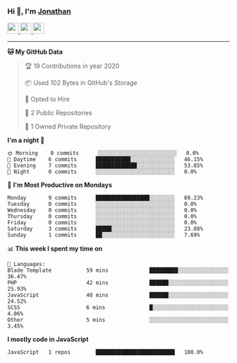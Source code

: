### Hi 👋, I'm [Jonathan](https://jonathan-d.ch) 


<p>
  <a href="https://www.twitter.com/redkill2108">
    <img src="https://img.shields.io/badge/twitter-%231DA1F2.svg?&style=for-the-badge&logo=twitter&logoColor=white" height=25>
  </a>
  <a href="https://www.linkedin.com/in/jdebetaz">
    <img src="https://img.shields.io/badge/linkedin-%230077B5.svg?&style=for-the-badge&logo=linkedin&logoColor=white" height=25>
  </a>
  <a href="https://www.instagram.com/jdebetaz/">
    <img src="https://img.shields.io/badge/instagram-%23E4405F.svg?&style=for-the-badge&logo=instagram&logoColor=white" height=25>
  </a>
</p>

-------

<!--START_SECTION:waka-->
**🐱 My GitHub Data** 

> 🏆 19 Contributions in year 2020
 > 
> 📦 Used 102 Bytes in GitHub's Storage 
 > 
> 💼 Opted to Hire
 > 
> 📜 2 Public Repositories 
 > 
> 🔑 1 Owned Private Repository 
 > 
**I'm a night 🦉** 

```text
🌞 Morning    0 commits      ░░░░░░░░░░░░░░░░░░░░░░░░░   0.0% 
🌆 Daytime    6 commits      ███████████░░░░░░░░░░░░░░   46.15% 
🌃 Evening    7 commits      █████████████░░░░░░░░░░░░   53.85% 
🌙 Night      0 commits      ░░░░░░░░░░░░░░░░░░░░░░░░░   0.0%

```
📅 **I'm Most Productive on Mondays** 

```text
Monday       9 commits      █████████████████░░░░░░░░   69.23% 
Tuesday      0 commits      ░░░░░░░░░░░░░░░░░░░░░░░░░   0.0% 
Wednesday    0 commits      ░░░░░░░░░░░░░░░░░░░░░░░░░   0.0% 
Thursday     0 commits      ░░░░░░░░░░░░░░░░░░░░░░░░░   0.0% 
Friday       0 commits      ░░░░░░░░░░░░░░░░░░░░░░░░░   0.0% 
Saturday     3 commits      █████░░░░░░░░░░░░░░░░░░░░   23.08% 
Sunday       1 commits      ██░░░░░░░░░░░░░░░░░░░░░░░   7.69%

```


📊 **This week I spent my time on** 

```text
💬 Languages: 
Blade Template           59 mins             █████████░░░░░░░░░░░░░░░░   36.47% 
PHP                      42 mins             ██████░░░░░░░░░░░░░░░░░░░   25.93% 
JavaScript               40 mins             ██████░░░░░░░░░░░░░░░░░░░   24.52% 
SCSS                     6 mins              █░░░░░░░░░░░░░░░░░░░░░░░░   4.06% 
Other                    5 mins              ░░░░░░░░░░░░░░░░░░░░░░░░░   3.45%

```

**I mostly code in JavaScript** 

```text
JavaScript   1 repos        █████████████████████████   100.0%

```



<!--END_SECTION:waka-->
